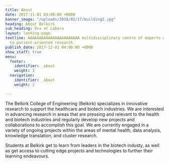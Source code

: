 ```yaml
---
title: About
date: 2017-11-01 03:00:00 +0000
banner_image: "/uploads/2018/02/17/building2.jpg"
heading: About Belkirk
sub_heading: Ora et Labora
layout: landing-page
textline: AAAAAAAAAAAAAAAAAAAAAAA multidisciplinary centre of experts who are essential
  to patient-oriented research.
publish_date: 2017-12-01 04:00:00 +0000
show_staff: true
menu:
  footer:
    identifier: _about
    weight: 3
  navigation:
    identifier: _about
    weight: 2

---
```

The Belkirk College of Engineering (Belkirk) specializes in innovative research to support the healthcare and biotech industries. We are interested in advancing research in areas that are pressing and relevant to the health and biotech industries and regularly develop new projects and collaborations to accomplish this goal. We are currently engaged in a variety of ongoing projects within the areas of mental health, data analysis, knowledge translation, and cluster research.

Students at Belkirk get to learn from leaders in the biotech industy, as well as get access to cutting edge projects and technologies to further their learning endeavours.